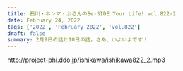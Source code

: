 ```yaml
---
title: 石川・ホンマ・ぶるんのBe-SIDE Your Life! vol.822-2
date: February 24, 2022
tags: ['2022', 'February 2022', 'vol.822']
draft: false
summary: 2月9日の話と10日の話。さあ、いよいよです！
---
```


http://project-phi.ddo.jp/ishikawa/ishikawa822_2.mp3